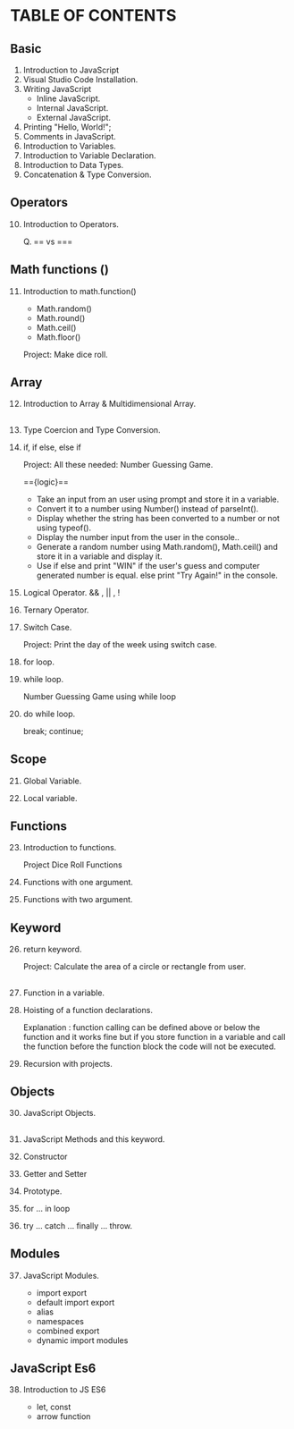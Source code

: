 # TABLE OF CONTENTS

## Basic

1. Introduction to JavaScript
2. Visual Studio Code Installation.
3. Writing JavaScript
   - Inline JavaScript.
   - Internal JavaScript.
   - External JavaScript.
4. Printing "Hello, World!";
5. Comments in JavaScript.
6. Introduction to Variables.
7. Introduction to Variable Declaration.
8. Introduction to Data Types.
9. Concatenation & Type Conversion.

## Operators

10. Introduction to Operators.

    Q. == vs ===

## Math functions ()

11. Introduction to math.function()

    - Math.random()
    - Math.round()
    - Math.ceil()
    - Math.floor()

    Project: Make dice roll.

## Array

12. Introduction to Array &
    Multidimensional Array.

##

13. Type Coercion and Type Conversion.

14. if, if else, else if

    Project: All these needed: Number Guessing Game.

    =={logic}==

    - Take an input from an user using prompt and store it in a variable.
    - Convert it to a number using Number() instead of parseInt().
    - Display whether the string has been converted to a number or not using typeof().
    - Display the number input from the user in the console..
    - Generate a random number using Math.random(), Math.ceil() and store it in a variable and display it.
    - Use if else and print "WIN" if the user's guess and computer generated number is equal. else print "Try Again!" in the console.

15. Logical Operator. && , || , !

16. Ternary Operator.

17. Switch Case.

    Project: Print the day of the week using switch case.

18. for loop.

19. while loop.

    Number Guessing Game using while loop

20. do while loop.

    break; continue;

## Scope

21. Global Variable.

22. Local variable.

## Functions

23. Introduction to functions.

    Project Dice Roll Functions

24. Functions with one argument.

25. Functions with two argument.

## Keyword

26. return keyword.

    Project: Calculate the area of a circle or rectangle from user.

##

27. Function in a variable.

28. Hoisting of a function declarations.

    Explanation : function calling can be defined above or below the function and it works fine but if you store function in a variable and call the function before the function block the code will not be executed.

29. Recursion with projects.

## Objects

30. JavaScript Objects.

##

31. JavaScript Methods and this keyword.

32. Constructor

33. Getter and Setter

34. Prototype.

35. for ... in loop

36. try ... catch ... finally ... throw.

## Modules

37. JavaScript Modules.

    - import export
    - default import export
    - alias
    - namespaces
    - combined export
    - dynamic import modules

## JavaScript Es6

38. Introduction to JS ES6

    - let, const
    - arrow function
